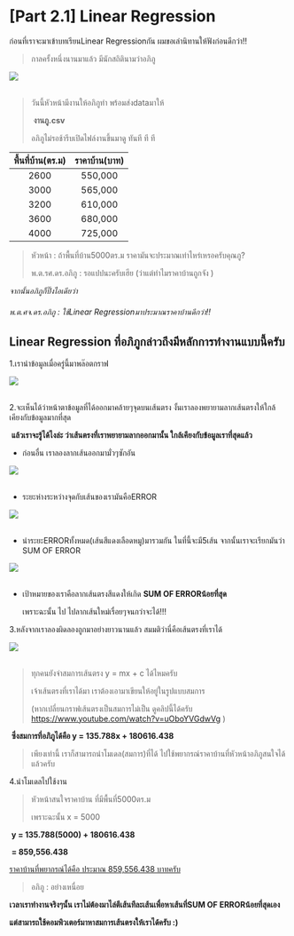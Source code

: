 # [Part 2.1] Linear Regression



ก่อนที่เราจะมาเข้าบทเรียนLinear Regressionกัน ผมขอเล่านิทานให้ฟังก่อนดีกว่า!!



> กาลครั้งหนึ่งนานมาแล้ว มีนักสถิตินามว่าอภิภู

<div class="img-caption">
    <img src="../img/content_images/21_linear_regression/lr1.JPG"/><br><br>
</div>

> วันนี้หัวหน้ามีงานให้อภิภูทำ พร้อมส่งdataมาให้
>
> ​					**งานภู.csv**
>
> อภิภูไม่รอช้ารีบเปิดไฟล์งานขึ้นมาดู ทันที ที ที



| พื้นที่บ้าน(ตร.ม) | ราคาบ้าน(บาท) |
| :----------: | :----------: |
|     2600     |   550,000    |
|     3000     |   565,000    |
|     3200     |   610,000    |
|     3600     |   680,000    |
|     4000     |   725,000    |

> หัวหน้า : ถ้าพื้นที่บ้าน5000ตร.ม ราคามันจะประมาณเท่าไหร่เหรอครับคุณภู?
>
> พ.ต.รศ.ดร.อภิภู : รอแปปนะครับเฮีย (ว่าแต่ทำไมราคาบ้านถูกจัง )







*จากนั้นอภิภูก็ปิ๊งไอเดียว่า*

###### พ.ต.ศจ.ดร.อภิภู : ใช้Linear Regressionมาประมาณราคาบ้านดีกว่า!!













## Linear Regression ที่อภิภูกล่าวถึงมีหลักการทำงานแบบนี้ครับ

1.เรานำข้อมูลเมื่อครู่นี้มาพล๊อตกราฟ

<div class="img-caption">
    <img src="../img/content_images/21_linear_regression/lr2.JPEG"/><br><br>
</div>



2.จะเห็นได้ว่าหน้าตาข้อมูลที่ได้ออกมาคล้ายๆจุดบนเส้นตรง งั้นเราลองพยายามลากเส้นตรงให้ใกล้เคียงกับข้อมูลมากที่สุด

​					**แล้วเราจะรู้ได้ไงล่ะ ว่าเส้นตรงที่เราพยายามลากออกมานั้น ใกล้เคียงกับข้อมูลเราที่สุดแล้ว**

- ก่อนอื่น เราลองลากเส้นออกมามั่วๆซักอัน

<div class="img-caption">
    <img src="../img/content_images/21_linear_regression/lr3.JPG"/><br><br>
</div>

- ระยะห่างระหว่างจุดกับเส้นของเรามันคือERROR

<div class="img-caption">
    <img src="../img/content_images/21_linear_regression/lr4.JPG"/><br><br>
</div>

- นำระยะERRORทั้งหมด(เส้นสีแดงเลือดหมู)มารวมกัน ในที่นี้จะมี5เส้น จากนั้นเราจะเรียกมันว่า SUM OF ERROR

<div class="img-caption">
    <img src="../img/content_images/21_linear_regression/lr5.JPG"/><br><br>
</div>

- เป้าหมายของเราคือลากเส้นตรงสีแดงให้เกิด **SUM OF ERRORน้อยที่สุด** 

  เพราะฉะนั้น ไป ไปลากเส้นใหม่เรื่อยๆจนกว่าจะได้!!!



3.หลังจากเราลองผิดลองถูกมาอย่างยาวนานแล้ว สมมติว่านี่คือเส้นตรงที่เราได้

<div class="img-caption">
    <img src="../img/content_images/21_linear_regression/lr6.JPG"/><br><br>
</div>

> ทุกคนยังจำสมการเส้นตรง y = mx + c ได้ไหมครับ
>
> เจ้าเส้นตรงที่เราได้มา เราต้องเอามาเขียนให้อยู่ในรูปแบบสมการ
>
> (หากเปลี่ยนกราฟเส้นตรงเป็นสมการไม่เป็น ดูคลิปนี้ได้ครับ https://www.youtube.com/watch?v=uOboYVGdwVg )

​												**ซึ่งสมการที่อภิภูได้คือ  y = 135.788x + 180616.438**

> เพียงเท่านี้ เราก็สามารถนำโมเดล(สมการ)ที่ได้ ไปใช้พยากรณ์ราคาบ้านที่หัวหน้าอภิภูสนใจได้แล้วครับ







4.นำโมเดลไปใช้งาน

> หัวหน้าสนใจราคาบ้าน ที่มีพื้นที่5000ตร.ม 
>
> เพราะฉะนั้น x = 5000

​													**y = 135.788(5000) + 180616.438** 

​												   	**= 859,556.438**

<u>ราคาบ้านที่พยากรณ์ได้คือ ประมาณ 859,556.438 บาทครับ</u>

> อภิภู : อย่างเหนื่อย









**เวลาเราทำงานจริงๆนั้น เราไม่ต้องมาไล่ตีเส้นทีละเส้นเพื่อหาเส้นที่SUM OF ERRORน้อยที่สุดเอง**

**แต่สามารถใช้คอมพิวเตอร์มาหาสมการเส้นตรงให้เราได้ครับ :)**

